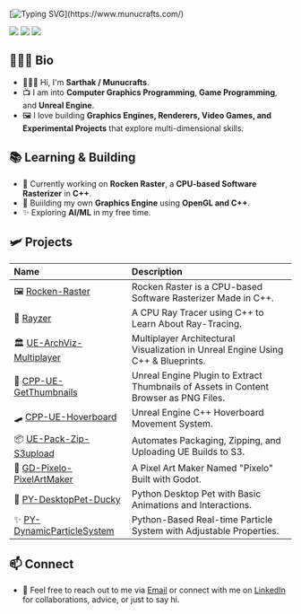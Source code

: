 [![Typing SVG](https://readme-typing-svg.demolab.com?font=Roboto&size=50&duration=3000&pause=1000&color=ADFF2F&vCenter=true&width=800&lines=Hi,+I%27m+Sarthak.;Hi,+I%27m+Munucrafts.)](https://www.munucrafts.com/)

<p align="left"> 
  <img src="https://img.shields.io/badge/Graphics%20Programmer-0366d6?style=flat&logoColor=white"/> 
  <img src="https://img.shields.io/badge/Game%20Programmer-22863a?style=flat&logoColor=white"/> 
  <img src="https://img.shields.io/badge/Unreal%20Engine%20Developer-6f42c1?style=flat&logoColor=white"/> 
</p>

## 🧔🏻‍♂️ Bio

- 🙋🏻‍♂️ Hi, I'm **Sarthak / Munucrafts**.
- 📺 I am into **Computer Graphics Programming**, **Game Programming**, and **Unreal Engine**.  
- 🖼️ I love building **Graphics Engines, Renderers, Video Games, and Experimental Projects** that explore multi-dimensional skills.

## 📚 Learning & Building

- 🤖 Currently working on **Rocken Raster**, a **CPU-based Software Rasterizer** in **C++**.
- 🌱 Buiilding my own  **Graphics Engine** using **OpenGL and C++**.
- ✨ Exploring **AI/ML** in my free time.

## 🛩️ Projects

|Name|Description|
|:------------- |:-------------|
| 🖼️ [Rocken-Raster](https://github.com/munucrafts/Rocken-Raster) | Rocken Raster is a CPU-based Software Rasterizer Made in C++. |
| 🔦 [Rayzer](https://github.com/munucrafts/Rayzer) | A CPU Ray Tracer using C++ to Learn About Ray-Tracing. |
| 🏛️ [UE-ArchViz-Multiplayer](https://github.com/munucrafts/UE-ArchViz-Multiplayer) | Multiplayer Architectural Visualization in Unreal Engine Using C++ & Blueprints. |
| 📸 [CPP-UE-GetThumbnails](https://github.com/munucrafts/CPP-UE-GetThumbnails) | Unreal Engine Plugin to Extract Thumbnails of Assets in Content Browser as PNG Files. |
| 🛹 [CPP-UE-Hoverboard](https://github.com/munucrafts/CPP-UE-Hoverboard) | Unreal Engine C++ Hoverboard Movement System. |
| 📦 [UE-Pack-Zip-S3upload](https://github.com/munucrafts/UE-Pack-Zip-S3upload) | Automates Packaging, Zipping, and Uploading UE Builds to S3. |
| 🎨 [GD-Pixelo-PixelArtMaker](https://github.com/munucrafts/GD-Pixelo-PixelArtMaker) | A Pixel Art Maker Named "Pixelo" Built with Godot. |
| 🐤 [PY-DesktopPet-Ducky](https://github.com/munucrafts/PY-DesktopPet-Ducky) | Python Desktop Pet with Basic Animations and Interactions. |
| ✨ [PY-DynamicParticleSystem](https://github.com/munucrafts/PY-DynamicParticleSystem) | Python-Based Real-time Particle System with Adjustable Properties. |

## 📫 Connect

- 📮 Feel free to reach out to me via [Email](mailto:sarthakmishra520@gamil.com) or connect with me on [LinkedIn](https://www.linkedin.com/in/munucrafts/) for collaborations, advice, or just to say hi.
